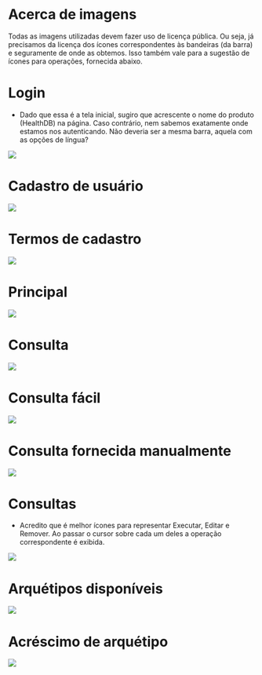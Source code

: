 # Acerca de imagens
Todas as imagens utilizadas devem fazer uso de licença pública. Ou seja, já precisamos da licença dos ícones correspondentes às bandeiras (da barra) e seguramente de onde as obtemos. Isso também vale para a sugestão de ícones para operações, fornecida abaixo.

# Login
- Dado que essa é a tela inicial, sugiro que acrescente o nome do produto (HealthDB) na página. Caso contrário, nem sabemos exatamente onde estamos nos autenticando. Não deveria ser a mesma barra, aquela com as opções de língua?

![](1-login.png)

# Cadastro de usuário

![](2-cadastro.png)

# Termos de cadastro
![](2.1-cadastro-termos.png)

# Principal

![](3-inicio.png)

# Consulta

![](4-consulta.png)

# Consulta fácil

![](4.1-consulta-facil.png)

# Consulta fornecida manualmente

![](4.2-consulta-facil.png)

# Consultas
- Acredito que é melhor ícones para representar Executar, Editar e Remover. Ao passar o cursor sobre cada um deles a operação correspondente é exibida.

![](5-consultas.png)

# Arquétipos disponíveis
![](6-arquetipos.png)

# Acréscimo de arquétipo
![](7-acrescenta-arquetipo.png)
